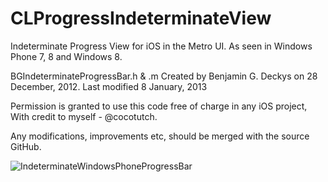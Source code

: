 CLProgressIndeterminateView
===========================

Indeterminate Progress View for iOS in the Metro UI. As seen in Windows Phone 7, 8 and Windows 8.

BGIndeterminateProgressBar.h & .m
Created by Benjamin G. Deckys on 28 December, 2012.
Last modified 8 January, 2013
  
Permission is granted to use this code free of charge in any iOS project,
With credit to myself - @cocotutch.

Any modifications, improvements etc, should be merged with the source GitHub.

![IndeterminateWindowsPhoneProgressBar](cocotutch.github.com/CLProgressIndeterminateView/IndeterminateWindowsPhoneProgressBar.png)

